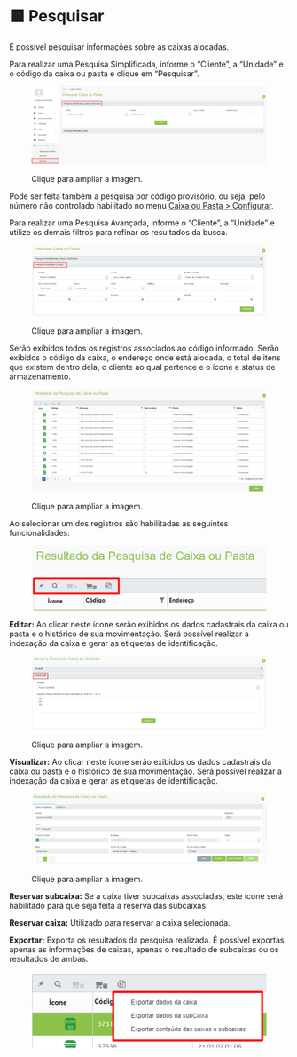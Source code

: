 # 🟩 Pesquisar

É possível pesquisar informações sobre as caixas alocadas. &#x20;

Para realizar uma Pesquisa Simplificada, informe o “Cliente”, a “Unidade” e o código da caixa ou pasta e clique em “Pesquisar”.&#x20;

<figure><img src="../.gitbook/assets/caixa4.png" alt=""><figcaption><p>Clique para ampliar a imagem.</p></figcaption></figure>

Pode ser feita também a pesquisa por código provisório, ou seja, pelo número não controlado habilitado no menu [Caixa ou Pasta > Configurar](configurar.md).

Para realizar uma Pesquisa Avançada, informe o “Cliente”, a “Unidade” e utilize os demais filtros para refinar os resultados da busca.&#x20;

<figure><img src="../.gitbook/assets/caixa5.png" alt=""><figcaption><p>Clique para ampliar a imagem.</p></figcaption></figure>

Serão exibidos todos os registros associados ao código informado. Serão exibidos o código da caixa, o endereço onde está alocada, o total de itens que existem dentro dela, o cliente ao qual pertence e o ícone e status de armazenamento.&#x20;

<figure><img src="../.gitbook/assets/caixa6.png" alt=""><figcaption><p>Clique para ampliar a imagem.</p></figcaption></figure>

Ao selecionar um dos registros são habilitadas as seguintes funcionalidades:&#x20;

<figure><img src="../.gitbook/assets/caixa15.png" alt=""><figcaption></figcaption></figure>

**Editar:** Ao clicar neste ícone serão exibidos os dados cadastrais da caixa ou pasta e o histórico de sua movimentação. Será possível realizar a indexação da caixa e gerar as etiquetas de identificação. &#x20;

<figure><img src="../.gitbook/assets/caixa14.png" alt=""><figcaption><p>Clique para ampliar a imagem.</p></figcaption></figure>

**Visualizar:** Ao clicar neste ícone serão exibidos os dados cadastrais da caixa ou pasta e o histórico de sua movimentação. Será possível realizar a indexação da caixa e gerar as etiquetas de identificação.&#x20;

<figure><img src="../.gitbook/assets/caixa14 (1).png" alt=""><figcaption><p>Clique para ampliar a imagem.</p></figcaption></figure>

**Reservar subcaixa:** Se a caixa tiver subcaixas associadas, este ícone será habilitado para que seja feita a reserva das subcaixas.&#x20;

**Reservar caixa:** Utilizado para reservar a caixa selecionada.&#x20;

**Exportar:** Exporta os resultados da pesquisa realizada. É possível exportas apenas as informações de caixas, apenas o resultado de subcaixas ou os resultados de ambas.&#x20;

<figure><img src="../.gitbook/assets/caixa16.png" alt=""><figcaption></figcaption></figure>
